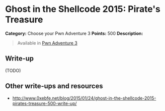 # Ghost in the Shellcode 2015: Pirate's Treasure

**Category:** Choose your Pwn Adventure 3
**Points:** 500
**Description:**

> Available in [Pwn Adventure 3](http://pwnadventure.com/)

## Write-up

(TODO)

## Other write-ups and resources

* <http://www.0xebfe.net/blog/2015/01/24/ghost-in-the-shellcode-2015-pirates-treasure-500-write-up/> 
